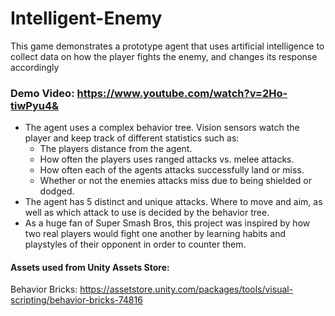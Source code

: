 # Intelligent-Enemy

This game demonstrates a prototype agent that uses artificial intelligence to collect data on how the player fights the enemy, and changes its response accordingly

### Demo Video: https://www.youtube.com/watch?v=2Ho-tiwPyu4&

- The agent uses a complex behavior tree. Vision sensors watch the player and keep track of different statistics such as:
  - The players distance from the agent.
  - How often the players uses ranged attacks vs. melee attacks.
  - How often each of the agents attacks successfully land or miss.
  - Whether or not the enemies attacks miss due to being shielded or dodged.
- The agent has 5 distinct and unique attacks. Where to move and aim, as well as which attack to use is decided by the behavior tree.
- As a huge fan of Super Smash Bros, this project was inspired by how two real players would fight one another by learning habits and playstyles of their opponent in order to counter them.

#### Assets used from Unity Assets Store:

Behavior Bricks: https://assetstore.unity.com/packages/tools/visual-scripting/behavior-bricks-74816
